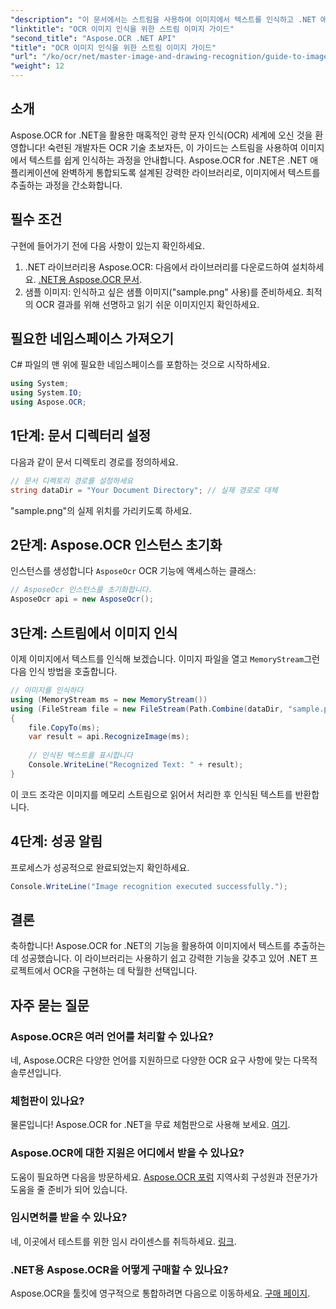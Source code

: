 ```yaml
---
"description": "이 문서에서는 스트림을 사용하여 이미지에서 텍스트를 인식하고 .NET 애플리케이션에 원활하게 통합하는 과정을 안내합니다. 모든 수준의 개발자에게 적합합니다."
"linktitle": "OCR 이미지 인식을 위한 스트림 이미지 가이드"
"second_title": "Aspose.OCR .NET API"
"title": "OCR 이미지 인식을 위한 스트림 이미지 가이드"
"url": "/ko/ocr/net/master-image-and-drawing-recognition/guide-to-image-from-stream/"
"weight": 12
---
```


## 소개

Aspose.OCR for .NET을 활용한 매혹적인 광학 문자 인식(OCR) 세계에 오신 것을 환영합니다! 숙련된 개발자든 OCR 기술 초보자든, 이 가이드는 스트림을 사용하여 이미지에서 텍스트를 쉽게 인식하는 과정을 안내합니다. Aspose.OCR for .NET은 .NET 애플리케이션에 완벽하게 통합되도록 설계된 강력한 라이브러리로, 이미지에서 텍스트를 추출하는 과정을 간소화합니다.

## 필수 조건

구현에 들어가기 전에 다음 사항이 있는지 확인하세요.

1. .NET 라이브러리용 Aspose.OCR: 다음에서 라이브러리를 다운로드하여 설치하세요. [.NET용 Aspose.OCR 문서](https://reference.aspose.com/ocr/net/).
2. 샘플 이미지: 인식하고 싶은 샘플 이미지("sample.png" 사용)를 준비하세요. 최적의 OCR 결과를 위해 선명하고 읽기 쉬운 이미지인지 확인하세요.

## 필요한 네임스페이스 가져오기

C# 파일의 맨 위에 필요한 네임스페이스를 포함하는 것으로 시작하세요.

```csharp
using System;
using System.IO;
using Aspose.OCR;
```

## 1단계: 문서 디렉터리 설정

다음과 같이 문서 디렉토리 경로를 정의하세요.

```csharp
// 문서 디렉토리 경로를 설정하세요
string dataDir = "Your Document Directory"; // 실제 경로로 대체
```

"sample.png"의 실제 위치를 가리키도록 하세요.

## 2단계: Aspose.OCR 인스턴스 초기화

인스턴스를 생성합니다 `AsposeOcr` OCR 기능에 액세스하는 클래스:

```csharp
// AsposeOcr 인스턴스를 초기화합니다.
AsposeOcr api = new AsposeOcr();
```

## 3단계: 스트림에서 이미지 인식

이제 이미지에서 텍스트를 인식해 보겠습니다. 이미지 파일을 열고 `MemoryStream`그런 다음 인식 방법을 호출합니다.

```csharp
// 이미지를 인식하다
using (MemoryStream ms = new MemoryStream())
using (FileStream file = new FileStream(Path.Combine(dataDir, "sample.png"), FileMode.Open, FileAccess.Read))
{
    file.CopyTo(ms);
    var result = api.RecognizeImage(ms);
    
    // 인식된 텍스트를 표시합니다
    Console.WriteLine("Recognized Text: " + result);
}
```

이 코드 조각은 이미지를 메모리 스트림으로 읽어서 처리한 후 인식된 텍스트를 반환합니다.

## 4단계: 성공 알림

프로세스가 성공적으로 완료되었는지 확인하세요.

```csharp
Console.WriteLine("Image recognition executed successfully.");
```

## 결론

축하합니다! Aspose.OCR for .NET의 기능을 활용하여 이미지에서 텍스트를 추출하는 데 성공했습니다. 이 라이브러리는 사용하기 쉽고 강력한 기능을 갖추고 있어 .NET 프로젝트에서 OCR을 구현하는 데 탁월한 선택입니다.

## 자주 묻는 질문

### Aspose.OCR은 여러 언어를 처리할 수 있나요?

네, Aspose.OCR은 다양한 언어를 지원하므로 다양한 OCR 요구 사항에 맞는 다목적 솔루션입니다.

### 체험판이 있나요?

물론입니다! Aspose.OCR for .NET을 무료 체험판으로 사용해 보세요. [여기](https://releases.aspose.com/).

### Aspose.OCR에 대한 지원은 어디에서 받을 수 있나요?

도움이 필요하면 다음을 방문하세요. [Aspose.OCR 포럼](https://forum.aspose.com/c/ocr/16) 지역사회 구성원과 전문가가 도움을 줄 준비가 되어 있습니다.

### 임시면허를 받을 수 있나요?

네, 이곳에서 테스트를 위한 임시 라이센스를 취득하세요. [링크](https://purchase.conholdate.com/temporary-license/).

### .NET용 Aspose.OCR을 어떻게 구매할 수 있나요?

Aspose.OCR을 툴킷에 영구적으로 통합하려면 다음으로 이동하세요. [구매 페이지](https://purchase.conholdate.com/buy).